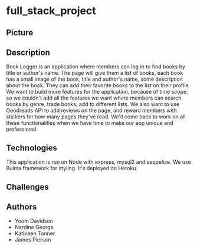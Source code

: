 # full_stack_project
## Picture

## Description
Book Logger is an application where members can log in to find books by title or author's name. The page will give them a list of books, each book has a small image of the book, title and author's name, some description about the book. They can add their favorite books to the list on their profile. We want to build more features for the application, because of  time scope, so we couldn't add all the features we want where members can search books by genre, trade books, add to different lists. We also want to use Goodreads API to add reviews on the page, and reward members with stickers for how many pages they've read. We'll come back to work on all these functionalities when we have time to make our app unique and professional.
## Technologies
This application is run on Node with express, mysql2 and sequelize. We use Bulma framework for styling. It's deployed on Heroku.

## Challenges

## Authors
* Yoom Davidson
* Nardine George
* Kathleen Tonner
* James Pierson